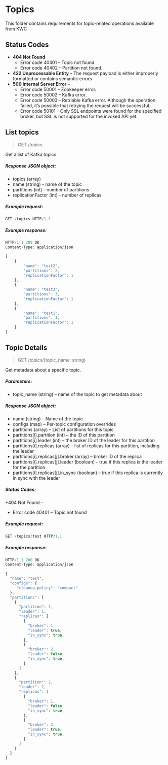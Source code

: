 # Topics

This folder contains requirements for topic-related operations available from KWC

## Status Codes

* **404 Not Found**
    * Error code 40401 – Topic not found.
    * Error code 40402 – Partition not found.
* **422 Unprocessable Entity** – The request payload is either improperly formatted or contains semantic errors
* **500 Internal Server Error** –
    * Error code 50001 – Zookeeper error.
    * Error code 50002 – Kafka error.
    * Error code 50003 – Retriable Kafka error. Although the operation failed, it’s possible that retrying the request will be successful.
    * Error code 50101 – Only SSL endpoints were found for the specified broker, but SSL is not supported for the invoked API yet.

## List topics

> GET /topics

Get a list of Kafka topics. 

##### Response JSON object:

* topics (array)
* name (string) - name of the topic
* partitions (int) - number of partitions
* replicationFactor (int) - number of replicas

##### Example request:

```javascript
GET /topics HTTP/1.1 
```

##### Example response:

```javascript
HTTP/1.1 200 OK
Content-Type: application/json

[
    {
        "name": "test2",
        "partitions": 2,
        "replicationFactor": 1
    },
    {
        "name": "test3",
        "partitions": 3,
        "replicationFactor": 1
    },
    {
        "name": "test1",
        "partitions": 1,
        "replicationFactor": 1
    }
]
```

## Topic Details

> GET /topics/(topic_name: string)

Get metadata about a specific topic.

##### Parameters:

* topic_name (string) – name of the topic to get metadata about

##### Response JSON object:

* name (string) – Name of the topic
* configs (map) – Per-topic configuration overrides
* partitions (array) – List of partitions for this topic
* partitions[i].partition (int) – the ID of this partition
* partitions[i].leader (int) – the broker ID of the leader for this partition
* partitions[i].replicas (array) – list of replicas for this partition, including the leader
* partitions[i].replicas[j].broker (array) – broker ID of the replica
* partitions[i].replicas[j].leader (boolean) – true if this replica is the leader for the partition
* partitions[i].replicas[j].in_sync (boolean) – true if this replica is currently in sync with the leader

##### Status Codes:

*404 Not Found –
   * Error code 40401 – Topic not found

##### Example request:

```javascript
GET /topics/test HTTP/1.1
```

##### Example response:

```javascript
HTTP/1.1 200 OK
Content-Type: application/json

{
  "name": "test",
  "configs": {
     "cleanup.policy": "compact"
  },
  "partitions": [
    {
      "partition": 1,
      "leader": 1,
      "replicas": [
        {
          "broker": 1,
          "leader": true,
          "in_sync": true,
        },
        {
          "broker": 2,
          "leader": false,
          "in_sync": true,
        }
      ]
    },
    {
      "partition": 2,
      "leader": 2,
      "replicas": [
        {
          "broker": 1,
          "leader": false,
          "in_sync": true,
        },
        {
          "broker": 2,
          "leader": true,
          "in_sync": true,
        }
      ]
    }
  ]
}
```
